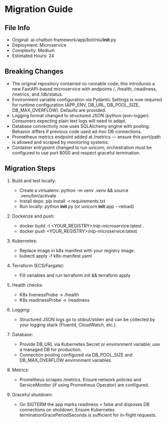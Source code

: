 # Migration Guide

## File Info
- Original: ai-chatbot-framework/app/bot/nlu/__init__.py
- Deployment: Microservice
- Complexity: Medium
- Estimated Hours: 24

## Breaking Changes
- The original repository contained no runnable code; this introduces a new FastAPI-based microservice with endpoints /, /health, /readiness, /metrics, and /db/status.
- Environment variable configuration via Pydantic Settings is now required for runtime configuration (APP_ENV, DB_URL, DB_POOL_SIZE, DB_MAX_OVERFLOW). Defaults are provided.
- Logging format changed to structured JSON (python-json-logger). Consumers expecting plain text logs will need to adapt.
- Database connectivity now uses SQLAlchemy engine with pooling. Behavior differs if previous code used ad-hoc DB connections.
- Prometheus metrics endpoint added at /metrics — ensure this port/path is allowed and scraped by monitoring systems.
- Container entrypoint changed to run uvicorn; orchestration must be configured to use port 8000 and respect graceful termination.

## Migration Steps
1. Build and test locally:
   - Create a virtualenv: python -m venv .venv && source .venv/bin/activate
   - Install deps: pip install -r requirements.txt
   - Run locally: python __init__.py (or uvicorn __init__:app --reload)

2. Dockerize and push:
   - docker build -t <YOUR_REGISTRY>/nlp-microservice:latest .
   - docker push <YOUR_REGISTRY>/nlp-microservice:latest

3. Kubernetes:
   - Replace image in k8s manifest with your registry image.
   - kubectl apply -f k8s-manifest.yaml

4. Terraform (ECS/Fargate):
   - Fill variables and run terraform init && terraform apply

5. Health checks:
   - K8s livenessProbe -> /health
   - K8s readinessProbe -> /readiness

6. Logging:
   - Structured JSON logs go to stdout/stderr and can be collected by your logging stack (Fluentd, CloudWatch, etc.).

7. Database:
   - Provide DB_URL via Kubernetes Secret or environment variable; use a managed DB for production.
   - Connection pooling configured via DB_POOL_SIZE and DB_MAX_OVERFLOW environment variables.

8. Metrics:
   - Prometheus scrapes /metrics. Ensure network policies and ServiceMonitor (if using Prometheus Operator) are configured.

9. Graceful shutdown:
   - On SIGTERM the app marks readiness = false and disposes DB connections on shutdown. Ensure Kubernetes terminationGracePeriodSeconds is sufficient for in-flight requests.

